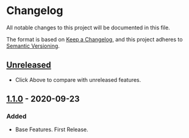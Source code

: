 # Changelog
All notable changes to this project will be documented in this file.

The format is based on [Keep a Changelog](https://keepachangelog.com/en/1.0.0/),
and this project adheres to [Semantic Versioning](https://semver.org/spec/v2.0.0.html).

## [Unreleased]
- Click Above to compare with unreleased features.

## [1.1.0] - 2020-09-23
### Added
- Base Features. First Release.


[Unreleased]: https://github.com/olivierlacan/keep-a-changelog/compare/v1.1.0...master
[1.1.0]: https://github.com/olivierlacan/keep-a-changelog/releases/tag/v1.1.10
